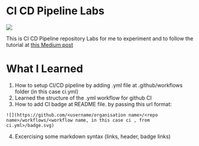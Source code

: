 # CI CD Pipeline Labs

![](https://github.com/Candra-Leaning-Labs/CI-CD-Demo/workflows/CI/badge.svg)

This is CI CD Pipeline repository Labs for me to experiment and to follow the tutorial at [this Medium post](https://medium.com/@michaelekpang/creating-a-ci-cd-pipeline-using-github-actions-b65bb248edfe)



# What I Learned 

1. How to setup CI/CD pipeline by adding .yml file at .github/workflows folder (in this case ci.yml)
2. Learned the structure of the .yml workflow for github CI
3. How to add CI badge at README file. by passing this url format:
```
![](https://github.com/<username/organisation name>/<repo name>/workflows/<workflow name, in this case ci , from ci.yml>/badge.svg)
```

4. Excercising some markdown syntax (links, header, badge links)